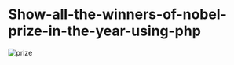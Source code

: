 # Show-all-the-winners-of-nobel-prize-in-the-year-using-php
![prize](https://user-images.githubusercontent.com/54524364/135494039-728989e7-a315-4086-a709-f1393c51de59.PNG)
